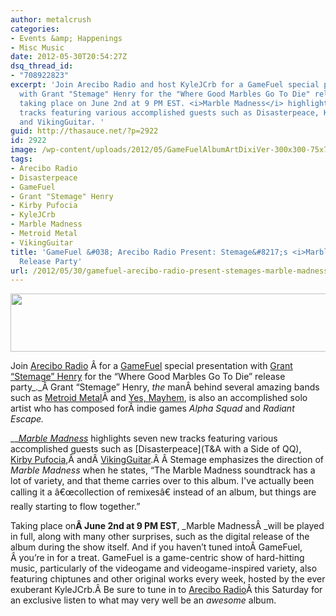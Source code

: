 ```yaml
---
author: metalcrush
categories:
- Events &amp; Happenings
- Misc Music
date: 2012-05-30T20:54:27Z
dsq_thread_id:
- "708922823"
excerpt: 'Join Arecibo Radio and host KyleJCrb for a GameFuel special presentation
  with Grant "Stemage" Henry for the "Where Good Marbles Go To Die" release party
  taking place on June 2nd at 9 PM EST. <i>Marble Madness</i> highlights seven new
  tracks featuring various accomplished guests such as Disasterpeace, Kirby Pufocia,
  and VikingGuitar. '
guid: http://thasauce.net/?p=2922
id: 2922
image: /wp-content/uploads/2012/05/GameFuelAlbumArtDixiVer-300x300-75x75.png
tags:
- Arecibo Radio
- Disasterpeace
- GameFuel
- Grant "Stemage" Henry
- Kirby Pufocia
- KyleJCrb
- Marble Madness
- Metroid Metal
- VikingGuitar
title: 'GameFuel &#038; Arecibo Radio Present: Stemage&#8217;s <i>Marble Madness</i>
  Release Party'
url: /2012/05/30/gamefuel-arecibo-radio-present-stemages-marble-madness-release-party/
---
```


<center>
  <a href="http://thasauce.net/wp-content/uploads/2012/05/stemage-banner-2.png"><img class="aligncenter size-full wp-image-2930" title="stemage-banner 2" src="http://thasauce.net/wp-content/uploads/2012/05/stemage-banner-2.png" alt="" width="575" height="93" srcset="http://thasauce.net/wp-content/uploads/2012/05/stemage-banner-2.png 575w, http://thasauce.net/wp-content/uploads/2012/05/stemage-banner-2-300x48.png 300w, http://thasauce.net/wp-content/uploads/2012/05/stemage-banner-2-75x12.png 75w" sizes="(max-width: 575px) 100vw, 575px" /></a>
</center>

<center>
</center>


  
Join [Arecibo Radio](http://areciboradio.com/) Â for a [GameFuel](http://kngi.org/about/infofaq-gamefuel) special presentation with [Grant &#8220;Stemage&#8221; Henry](http://stemage.com/) for the &#8220;Where Good Marbles Go To Die&#8221; release party_._Â Grant &#8220;Stemage&#8221; Henry, _the_ manÂ behind several amazing bands such as [Metroid Metal](http://www.metroidmetal.com/)Â and [Yes, Mayhem](http://yesmayhem.com/), is also an accomplished solo artist who has composed forÂ indie games _Alpha Squad_ and _Radiant Escape._ 

___[Marble Madness](http://stemage.bandcamp.com/)_ highlights seven new tracks featuring various accomplished guests such as [Disasterpeace](T&A with a Side of QQ), [Kirby Pufocia](http://kirbypufocia.bandcamp.com/),Â andÂ [VikingGuitar](http://www.vikingguitar.com/).Â Â Stemage emphasizes the direction of _Marble Madness_ when he states, &#8220;The Marble Madness soundtrack has a lot of variety, and that theme carries over to this album. I've actually been calling it a â€œcollection of remixesâ€ instead of an album, but things are really starting to flow together.&#8221;

Taking place on**Â June 2nd at 9 PM EST**, _Marble MadnessÂ _will be played in full, along with many other surprises, such as the digital release of the album during the show itself. And if you haven&#8217;t tuned intoÂ GameFuel, Â you&#8217;re in for a treat. GameFuel is a game-centric show of hard-hitting music, particularly of the videogame and videogame-inspired variety, also featuring chiptunes and other original works every week, hosted by the ever exuberant KyleJCrb.Â Be sure to tune in to [Arecibo Radio](http://areciboradio.com/)Â this Saturday for an exclusive listen to what may very well be an _awesome_ album.